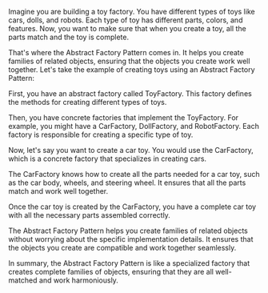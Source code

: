 Imagine you are building a toy factory. You have different types of toys like cars, dolls, and robots. Each type of toy has different parts, colors, and features. Now, you want to make sure that when you create a toy, all the parts match and the toy is complete.

That's where the Abstract Factory Pattern comes in. It helps you create families of related objects, ensuring that the objects you create work well together. Let's take the example of creating toys using an Abstract Factory Pattern:

First, you have an abstract factory called ToyFactory. This factory defines the methods for creating different types of toys.

Then, you have concrete factories that implement the ToyFactory. For example, you might have a CarFactory, DollFactory, and RobotFactory. Each factory is responsible for creating a specific type of toy.

Now, let's say you want to create a car toy. You would use the CarFactory, which is a concrete factory that specializes in creating cars.

The CarFactory knows how to create all the parts needed for a car toy, such as the car body, wheels, and steering wheel. It ensures that all the parts match and work well together.

Once the car toy is created by the CarFactory, you have a complete car toy with all the necessary parts assembled correctly.

The Abstract Factory Pattern helps you create families of related objects without worrying about the specific implementation details. It ensures that the objects you create are compatible and work together seamlessly.

In summary, the Abstract Factory Pattern is like a specialized factory that creates complete families of objects, ensuring that they are all well-matched and work harmoniously.